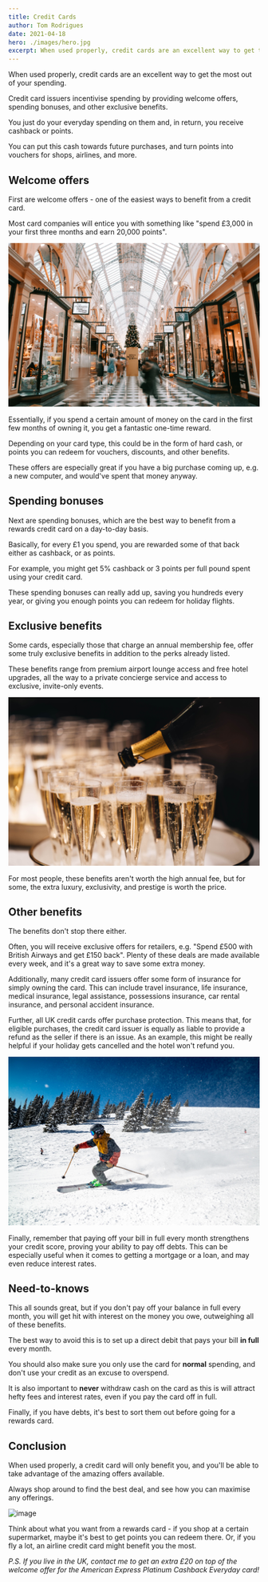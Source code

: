 ```yaml
---
title: Credit Cards
author: Tom Rodrigues
date: 2021-04-18
hero: ./images/hero.jpg
excerpt: When used properly, credit cards are an excellent way to get the most out of your spending. Reward credit cards incentivise spending by offering welcome bonuses, spending bonuses, and other exclusive benefits.
---
```


When used properly, credit cards are an excellent way to get the most out of your spending.

Credit card issuers incentivise spending by providing welcome offers, spending bonuses, and other exclusive benefits.

You just do your everyday spending on them and, in return, you receive cashback or points.

You can put this cash towards future purchases, and turn points into vouchers for shops, airlines, and more.

## Welcome offers

First are welcome offers - one of the easiest ways to benefit from a credit card.

Most card companies will entice you with something like "spend £3,000 in your first three months and earn 20,000 points".

![image](./images/shopping.webp)

Essentially, if you spend a certain amount of money on the card in the first few months of owning it, you get a fantastic one-time reward.

Depending on your card type, this could be in the form of hard cash, or points you can redeem for vouchers, discounts, and other benefits.

These offers are especially great if you have a big purchase coming up, e.g. a new computer, and would've spent that money anyway.

## Spending bonuses

Next are spending bonuses, which are the best way to benefit from a rewards credit card on a day-to-day basis.

Basically, for every £1 you spend, you are rewarded some of that back either as cashback, or as points.

For example, you might get 5% cashback or 3 points per full pound spent using your credit card.

These spending bonuses can really add up, saving you hundreds every year, or giving you enough points you can redeem for holiday flights.

## Exclusive benefits

Some cards, especially those that charge an annual membership fee, offer some truly exclusive benefits in addition to the perks already listed.

These benefits range from premium airport lounge access and free hotel upgrades, all the way to a private concierge service and access to exclusive, invite-only events.

![image](./images/champagne.jpg)

For most people, these benefits aren't worth the high annual fee, but for some, the extra luxury, exclusivity, and prestige is worth the price.

## Other benefits

The benefits don't stop there either.

Often, you will receive exclusive offers for retailers, e.g. "Spend £500 with British Airways and get £150 back". Plenty of these deals are made available every week, and it's a great way to save some extra money.

Additionally, many credit card issuers offer some form of insurance for simply owning the card. This can include travel insurance, life insurance, medical insurance, legal assistance, possessions insurance, car rental insurance, and personal accident insurance.

Further, all UK credit cards offer purchase protection. This means that, for eligible purchases, the credit card issuer is equally as liable to provide a refund as the seller if there is an issue. As an example, this might be really helpful if your holiday gets cancelled and the hotel won't refund you.

![image](./images/skiing.jpg)

Finally, remember that paying off your bill in full every month strengthens your credit score, proving your ability to pay off debts. This can be especially useful when it comes to getting a mortgage or a loan, and may even reduce interest rates.

## Need-to-knows

This all sounds great, but if you don't pay off your balance in full every month, you will get hit with interest on the money you owe, outweighing all of these benefits.

The best way to avoid this is to set up a direct debit that pays your bill **in full** every month.

You should also make sure you only use the card for **normal** spending, and don't use your credit as an excuse to overspend.

It is also important to **never** withdraw cash on the card as this is will attract hefty fees and interest rates, even if you pay the card off in full.

Finally, if you have debts, it's best to sort them out before going for a rewards card.

## Conclusion

When used properly, a credit card will only benefit you, and you'll be able to take advantage of the amazing offers available.

Always shop around to find the best deal, and see how you can maximise any offerings.

![image](./images/portofino.jpg)

Think about what you want from a rewards card - if you shop at a certain supermarket, maybe it's best to get points you can redeem there. Or, if you fly a lot, an airline credit card might benefit you the most.

_P.S. If you live in the UK, contact me to get an extra £20 on top of the welcome offer for the American Express Platinum Cashback Everyday card!_
